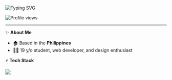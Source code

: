 <!--
  heyyyy
-->


![Typing SVG](https://readme-typing-svg.demolab.com?font=Fira+Code&size=32&pause=1000&color=125ac7&center=true&vCenter=true&width=700&lines=Hi+there%2C+I'm+Carlette+%F0%9F%91%8B;Web+Developer+%7C+Designer+%7C+Student;Turning+ideas+into+reality+with+code!)

![Profile views](https://komarev.com/ghpvc/?username=dndcrl&label=Profile%20views&color=125ac7&style=flat-square)

---

✨ **About Me**

- 🏠 Based in the **Philippines**
- 👩‍💻 19 y/o student, web developer, and design enthusiast

⚡ **Tech Stack**  
<div>
  <img src="https://skillicons.dev/icons?i=html,css,js,ts,react,tailwind,nodejs,php,git,supabase" />
</div>


